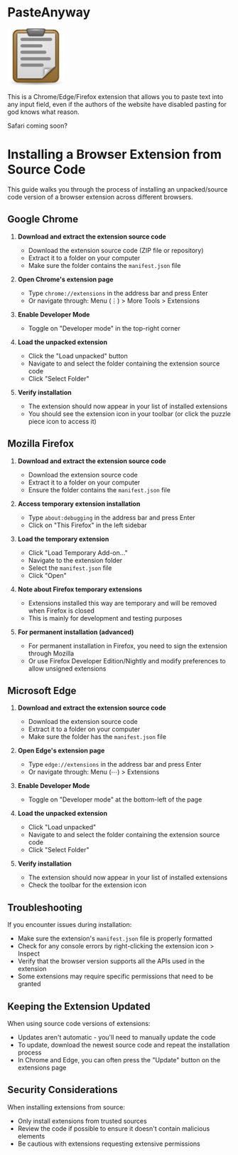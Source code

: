 # PasteAnyway

![Logo](images/icon128.png)

This is a Chrome/Edge/Firefox extension that allows you to paste text into any input field, even if the authors of the website have disabled pasting for god knows what reason.

Safari coming soon?

# Installing a Browser Extension from Source Code

This guide walks you through the process of installing an unpacked/source code version of a browser extension across different browsers.

## Google Chrome

1. **Download and extract the extension source code**
   - Download the extension source code (ZIP file or repository)
   - Extract it to a folder on your computer
   - Make sure the folder contains the `manifest.json` file

2. **Open Chrome's extension page**
   - Type `chrome://extensions` in the address bar and press Enter
   - Or navigate through: Menu (⋮) > More Tools > Extensions

3. **Enable Developer Mode**
   - Toggle on "Developer mode" in the top-right corner

4. **Load the unpacked extension**
   - Click the "Load unpacked" button
   - Navigate to and select the folder containing the extension source code
   - Click "Select Folder"

5. **Verify installation**
   - The extension should now appear in your list of installed extensions
   - You should see the extension icon in your toolbar (or click the puzzle piece icon to access it)

## Mozilla Firefox

1. **Download and extract the extension source code**
   - Download the extension source code
   - Extract it to a folder on your computer
   - Ensure the folder contains the `manifest.json` file

2. **Access temporary extension installation**
   - Type `about:debugging` in the address bar and press Enter
   - Click on "This Firefox" in the left sidebar

3. **Load the temporary extension**
   - Click "Load Temporary Add-on..."
   - Navigate to the extension folder
   - Select the `manifest.json` file
   - Click "Open"

4. **Note about Firefox temporary extensions**
   - Extensions installed this way are temporary and will be removed when Firefox is closed
   - This is mainly for development and testing purposes

5. **For permanent installation (advanced)**
   - For permanent installation in Firefox, you need to sign the extension through Mozilla
   - Or use Firefox Developer Edition/Nightly and modify preferences to allow unsigned extensions

## Microsoft Edge

1. **Download and extract the extension source code**
   - Download the extension source code
   - Extract it to a folder on your computer
   - Make sure the folder has the `manifest.json` file

2. **Open Edge's extension page**
   - Type `edge://extensions` in the address bar and press Enter
   - Or navigate through: Menu (⋯) > Extensions

3. **Enable Developer Mode**
   - Toggle on "Developer mode" at the bottom-left of the page

4. **Load the unpacked extension**
   - Click "Load unpacked"
   - Navigate to and select the folder containing the extension source code
   - Click "Select Folder"

5. **Verify installation**
   - The extension should now appear in your list of installed extensions
   - Check the toolbar for the extension icon

## Troubleshooting

If you encounter issues during installation:

- Make sure the extension's `manifest.json` file is properly formatted
- Check for any console errors by right-clicking the extension icon > Inspect
- Verify that the browser version supports all the APIs used in the extension
- Some extensions may require specific permissions that need to be granted

## Keeping the Extension Updated

When using source code versions of extensions:

- Updates aren't automatic - you'll need to manually update the code
- To update, download the newest source code and repeat the installation process
- In Chrome and Edge, you can often press the "Update" button on the extensions page

## Security Considerations

When installing extensions from source:

- Only install extensions from trusted sources
- Review the code if possible to ensure it doesn't contain malicious elements
- Be cautious with extensions requesting extensive permissions
